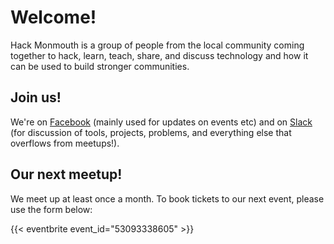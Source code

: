 # Welcome!

Hack Monmouth is a group of people from the local community coming together to hack, learn, teach, share, and discuss technology and how it can be used to build stronger communities.

## Join us!

We're on [Facebook](https://www.facebook.com/groups/futuremonmouth/) (mainly used for updates on events etc) and on [Slack](https://hackmonmouthslacksignup.herokuapp.com/) (for discussion of tools, projects, problems, and everything else that overflows from meetups!).


## Our next meetup!

We meet up at least once a month.  To book tickets to our next event, please use the form below:

{{< eventbrite event_id="53093338605" >}}
